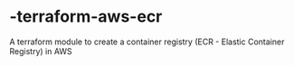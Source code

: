 # -terraform-aws-ecr
A terraform module to create a container registry (ECR - Elastic Container Registry) in AWS
